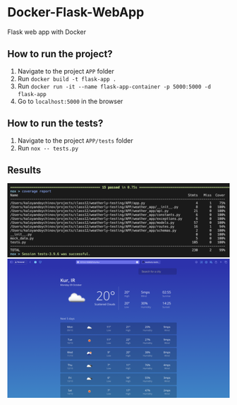 # Docker-Flask-WebApp

Flask web app with Docker

## How to run the project?

1. Navigate to the project `APP` folder
1. Run `docker build -t flask-app .`
1. Run `docker run -it --name flask-app-container -p 5000:5000 -d flask-app`
1. Go to `localhost:5000` in the browser

## How to run the tests?

1. Navigate to the project `APP/tests` folder
1. Run `nox -- tests.py`

## Results

<img width="958" alt="image" src="docs/assets/test_coverage_20_10.png">

<img width="958" alt="image" src="docs/assets/gui.png">

